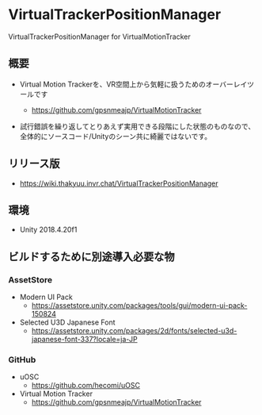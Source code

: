 # VirtualTrackerPositionManager
VirtualTrackerPositionManager for VirtualMotionTracker

## 概要
* Virtual Motion Trackerを、VR空間上から気軽に扱うためのオーバーレイツールです
  * https://github.com/gpsnmeajp/VirtualMotionTracker

* 試行錯誤を繰り返してとりあえず実用できる段階にした状態のものなので、全体的にソースコード/Unityのシーン共に綺麗ではないです。

## リリース版
* https://wiki.thakyuu.invr.chat/VirtualTrackerPositionManager

## 環境
* Unity 2018.4.20f1

## ビルドするために別途導入必要な物

### AssetStore
* Modern UI Pack
  * https://assetstore.unity.com/packages/tools/gui/modern-ui-pack-150824
* Selected U3D Japanese Font
  * https://assetstore.unity.com/packages/2d/fonts/selected-u3d-japanese-font-337?locale=ja-JP
  
### GitHub
* uOSC
  * https://github.com/hecomi/uOSC
* Virtual Motion Tracker
  * https://github.com/gpsnmeajp/VirtualMotionTracker
